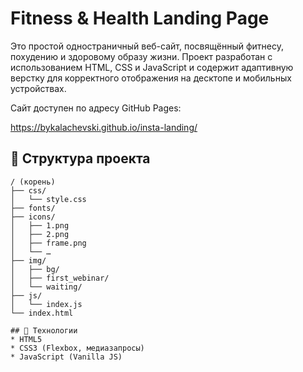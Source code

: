# Fitness & Health Landing Page

Это простой одностраничный веб-сайт, посвящённый фитнесу, похудению и здоровому образу жизни. Проект разработан с использованием HTML, CSS и JavaScript и содержит адаптивную верстку для корректного отображения на десктопе и мобильных устройствах.

Сайт доступен по адресу GitHub Pages:

https://bykalachevski.github.io/insta-landing/


## 📂 Структура проекта

```text
/ (корень)
├── css/
│   └── style.css       
├── fonts/              
├── icons/              
│   ├── 1.png
│   ├── 2.png
│   ├── frame.png
│   └── …
├── img/               
│   ├── bg/
│   ├── first_webinar/
│   └── waiting/
├── js/
│   └── index.js        
└── index.html          

## 🎨 Технологии
* HTML5
* CSS3 (Flexbox, медиазапросы)
* JavaScript (Vanilla JS)




